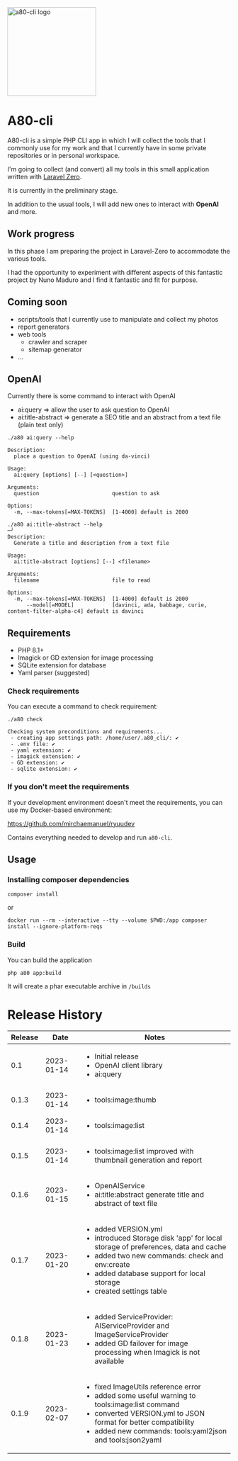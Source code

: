 <img src="https://user-images.githubusercontent.com/1971953/212487575-3d285e97-1aba-418d-8e5d-69e4caa39ec5.png" alt="a80-cli logo" height="200"/>

# A80-cli

A80-cli is a simple PHP CLI app in which I will collect the tools that I commonly use for my work and that I currently have in some private repositories or in personal workspace.

I'm going to collect (and convert) all my tools in this small application written with [Laravel Zero](https://github.com/laravel-zero/laravel-zero).

It is currently in the preliminary stage.

In addition to the usual tools, I will add new ones to interact with **OpenAI** and more.

## Work progress

In this phase I am preparing the project in Laravel-Zero to accommodate the various tools.

I had the opportunity to experiment with different aspects of this fantastic project by Nuno Maduro and I find it fantastic and fit for purpose.

## Coming soon

- scripts/tools that I currently use to manipulate and collect my photos
- report generators
- web tools
    - crawler and scraper
    - sitemap generator
- ...

## OpenAI

Currently there is some command to interact with OpenAI
- ai:query => allow the user to ask question to OpenAI
- ai:title-abstract => generate a SEO title and an abstract from a text file (plain text only)

```
./a80 ai:query --help

Description:
  place a question to OpenAI (using da-vinci)

Usage:
  ai:query [options] [--] [<question>]

Arguments:
  question                       question to ask

Options:
  -m, --max-tokens[=MAX-TOKENS]  [1-4000] default is 2000
  
./a80 ai:title-abstract --help                                                                             ─╯
Description:
  Generate a title and description from a text file

Usage:
  ai:title-abstract [options] [--] <filename>

Arguments:
  filename                       file to read

Options:
  -m, --max-tokens[=MAX-TOKENS]  [1-4000] default is 2000
      --model[=MODEL]            [davinci, ada, babbage, curie, content-filter-alpha-c4] default is davinci

```

## Requirements

- PHP 8.1+
- Imagick or GD extension for image processing
- SQLite extension for database
- Yaml parser (suggested)

### Check requirements

You can execute a command to check requirement:

```
./a80 check

Checking system preconditions and requirements...
 - creating app settings path: /home/user/.a80_cli/: ✔
 - .env file: ✔
 - yaml extension: ✔
 - imagick extension: ✔
 - GD extension: ✔
 - sqlite extension: ✔
```

### If you don't meet the requirements

If your development environment doesn't meet the requirements, you can use my Docker-based environment:

https://github.com/mirchaemanuel/ryuudev

Contains everything needed to develop and run `a80-cli`.

## Usage

### Installing composer dependencies

```
composer install
```

or

```
docker run --rm --interactive --tty --volume $PWD:/app composer install --ignore-platform-reqs
```

### Build

You can build the application

```
php a80 app:build
```

It will create a phar executable archive in `/builds`

# Release History

<table>
    <thead>
    <tr>
        <th>Release</th>
        <th>Date</th>
        <th>Notes</th>
    </tr>
    </thead>
    <tbody>
    <tr>
        <td>0.1</td>
        <td>2023-01-14</td>
        <td>
            <ul>
                <li>Initial release</li>
                <li>OpenAI client library</li>
                <li>ai:query</li>
            </ul>
        </td>
    </tr>
    <tr>
        <td>0.1.3</td>
        <td>2023-01-14</td>
        <td>
            <ul>
                <li>tools:image:thumb</li>
            </ul>
        </td>
    </tr>
    <tr>
        <td>0.1.4</td>
        <td>2023-01-14</td>
        <td>
            <ul>
                <li>tools:image:list</li>
            </ul>
        </td>
    </tr>
    <tr>
        <td>0.1.5</td>
        <td>2023-01-14</td>
        <td>
            <ul>
                <li>tools:image:list improved with thumbnail generation and report</li>
            </ul>
        </td>
    </tr>
    <tr>
        <td>0.1.6</td>
        <td>2023-01-15</td>
        <td>
            <ul>
                <li>OpenAIService</li>
                <li>ai:title:abstract generate title and abstract of text file</li>
            </ul>
        </td>
    </tr>
    <tr>
        <td>0.1.7</td>
        <td>2023-01-20</td>
        <td>
            <ul>
                <li>added VERSION.yml</li>
                <li>introduced Storage disk &#039;app&#039; for local storage of preferences, data and cache</li>
                <li>added two new commands: check and env:create</li>
                <li>added database support for local storage</li>
                <li>created settings table</li>
            </ul>
        </td>
    </tr>
    <tr>
        <td>0.1.8</td>
        <td>2023-01-23</td>
        <td>
            <ul>
                <li>added ServiceProvider: AIServiceProvider and ImageServiceProvider</li>
                <li>added GD failover for image processing when Imagick is not available</li>
            </ul>
        </td>
    </tr>
    <tr>
        <td>0.1.9</td>
        <td>2023-02-07</td>
        <td>
            <ul>
                <li>fixed ImageUtils reference error</li>
                <li>added some useful warning to tools:image:list command</li>
                <li>converted VERSION.yml to JSON format for better compatibility</li>
                <li>added new commands: tools:yaml2json and tools:json2yaml</li>
            </ul>
        </td>
    </tr>
    </tbody>
</table>
